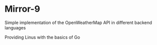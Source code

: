 # Mirror-9
Simple implementation of the OpenWeatherMap API in different backend languages

Providing Linus with the basics of Go
